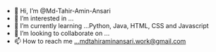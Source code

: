 - 👋 Hi, I’m @Md-Tahir-Amin-Ansari
- 👀 I’m interested in ...
- 🌱 I’m currently learning ...Python, Java, HTML, CSS and Javascript
- 💞️ I’m looking to collaborate on ...
- 📫 How to reach me ...mdtahiraminansari.work@gmail.com

<!---
Md-Tahir-Amin-Ansari/Md-Tahir-Amin-Ansari is a ✨ special ✨ repository because its `README.md` (this file) appears on your GitHub profile.
You can click the Preview link to take a look at your changes.
--->
